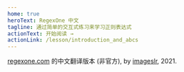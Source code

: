 ```yaml
---
home: true
heroText: RegexOne 中文
tagline: 通过简单的交互式练习来学习正则表达式
actionText: 开始阅读 →
actionLink: /lesson/introduction_and_abcs
---
```


<Exercise 
  style="max-width: 750px"
  title="练习 1：匹配字符"
  :data='[{type: "match", text: "abcdefg"}, {type: "match", text: "abcde"}, {type: "match", text: "abc"}]'
  solution="输入前三个字符 {abc}。"
  editorVal="abc"
  nextUrl="/lesson/introduction_and_abcs.html"
/>
<div class="footer" style="border-top:none"><a
  href="https://regexone.com" target="_blank">regexone.com</a> 的中文翻译版本 (非官方), by <a href="https://github.com/imageslr" target="_blank">imageslr</a>, 2021.</div>